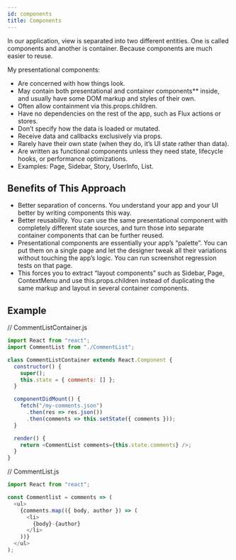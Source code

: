 ```yaml
---
id: components
title: Components
---
```


In our application, view is separated into two different entities. One is called components and another is container. Because components are much easier to reuse.

My presentational components:

- Are concerned with how things look.
- May contain both presentational and container components\*\* inside, and usually have some DOM markup and styles of their own.
- Often allow containment via this.props.children.
- Have no dependencies on the rest of the app, such as Flux actions or stores.
- Don’t specify how the data is loaded or mutated.
- Receive data and callbacks exclusively via props.
- Rarely have their own state (when they do, it’s UI state rather than data).
- Are written as functional components unless they need state, lifecycle hooks, or performance optimizations.
- Examples: Page, Sidebar, Story, UserInfo, List.


## Benefits of This Approach

- Better separation of concerns. You understand your app and your UI better by writing components this way.
- Better reusability. You can use the same presentational component with completely different state sources, and turn those into separate container components that can be further reused.
- Presentational components are essentially your app’s “palette”. You can put them on a single page and let the designer tweak all their variations without touching the app’s logic. You can run screenshot regression tests on that page.
- This forces you to extract “layout components” such as Sidebar, Page, ContextMenu and use this.props.children instead of duplicating the same markup and layout in several container components.


## Example

// CommentListContainer.js

```js
import React from "react";
import CommentList from "./CommentList";

class CommentListContainer extends React.Component {
  constructor() {
    super();
    this.state = { comments: [] };
  }

  componentDidMount() {
    fetch("/my-comments.json")
      .then(res => res.json())
      .then(comments => this.setState({ comments }));
  }

  render() {
    return <CommentList comments={this.state.comments} />;
  }
}
```

// CommentList.js

```js
import React from "react";

const Commentlist = comments => (
  <ul>
    {comments.map(({ body, author }) => (
      <li>
        {body}-{author}
      </li>
    ))}
  </ul>
);
```
